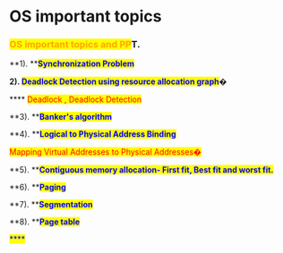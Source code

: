 # OS important topics

### <mark style="color:orange;">OS important topics and PP</mark>T.

**1). **<mark style="color:blue;">**Synchronization Problem**</mark>

**2). **<mark style="color:blue;">**Deadlock Detection using resource allocation graph**</mark>**�**

&#x20;         ****           <mark style="color:red;">Deadlock , Deadlock Detection</mark>

**3). **<mark style="color:blue;">**Banker's algorithm**</mark>

**4). **<mark style="color:blue;">**Logical to Physical Address Binding**</mark>

&#x20;        <mark style="color:red;">Mapping Virtual Addresses to Physical Addresses�</mark>

**5). **<mark style="color:blue;">**Contiguous memory allocation- First fit, Best fit and worst fit.**</mark>

**6). **<mark style="color:blue;">**Paging**</mark>

**7). **<mark style="color:blue;">**Segmentation**</mark>

**8). **<mark style="color:blue;">**Page table**</mark>

<mark style="color:blue;">****</mark>

